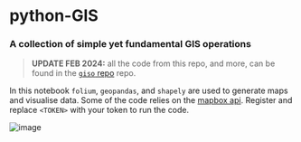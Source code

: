 # python-GIS

### A collection of simple yet fundamental GIS operations

> **UPDATE FEB 2024:** all the code from this repo, and more, can be found in the [`giso` repo](https://github.com/paladinic/giso) repo.


In this notebook `folium`, `geopandas`, and `shapely` are used to generate maps and visualise data. Some of the code relies on the [mapbox api](https://www.mapbox.com/). Register and replace `<TOKEN>` with your token to run the code. 

![image](https://user-images.githubusercontent.com/25911312/221382971-1122b689-3c4d-410f-9a09-99c03980786b.png)

